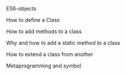 ES6-objects

How to define a Class

How to add methods to a class

Why and how to add a static method to a class

How to extend a class from another

Metaprogramming and symbol
